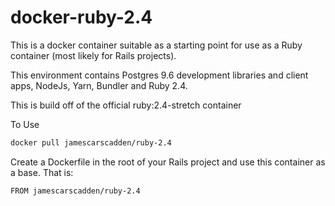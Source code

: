 # docker-ruby-2.4

This is a docker container suitable as a starting point for use as a Ruby container (most likely for Rails projects).

This environment contains Postgres 9.6 development libraries and client apps, NodeJs, Yarn, Bundler and Ruby 2.4.

This is build off of the official ruby:2.4-stretch container

To Use

```bash
docker pull jamescarscadden/ruby-2.4
```

Create a Dockerfile in the root of your Rails project and use this container as a base. That is:

```docker
FROM jamescarscadden/ruby-2.4
```
